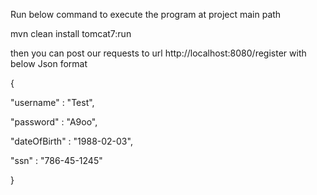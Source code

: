 Run below command to execute the program at project main path

mvn clean install tomcat7:run

then you can post our requests to url http://localhost:8080/register with below Json format

{

  "username" : "Test",
  
  "password" : "A9oo",
  
  "dateOfBirth" : "1988-02-03",
  
  "ssn" : "786-45-1245"
  
}